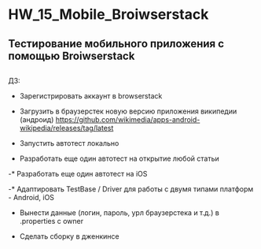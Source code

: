 # HW_15_Mobile_Broiwserstack
## Тестирование мобильного приложения с помощью Broiwserstack
## 
ДЗ:
- Зарегистрировать аккаунт в browserstack

- Загрузить в браузерстек новую версию приложения википедии (андроид) https://github.com/wikimedia/apps-android-wikipedia/releases/tag/latest

- Запустить автотест локально

- Разработать еще один автотест на открытие любой статьи

-* Разработать еще один автотест на iOS

-* Адаптировать TestBase / Driver для работы с двумя типами платформ - Android, iOS

- Вынести данные (логин, пароль, урл браузерстека и т.д.) в .properties с owner

- Сделать сборку в дженкинсе

